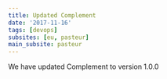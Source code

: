 ```yaml
---
title: Updated Complement
date: '2017-11-16'
tags: [devops]
subsites: [eu, pasteur]
main_subsite: pasteur
---
```


We have updated Complement to  version 1.0.0

